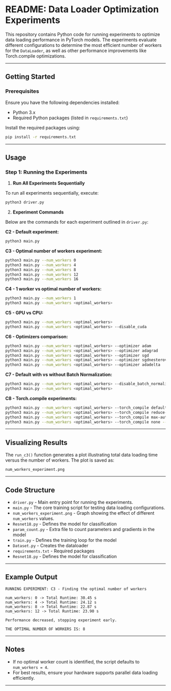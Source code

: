 # README: Data Loader Optimization Experiments

This repository contains Python code for running experiments to optimize data loading performance in PyTorch models. The experiments evaluate different configurations to determine the most efficient number of workers for the `DataLoader`, as well as other performance improvements like Torch.compile optimizations.

---

## Getting Started

### Prerequisites

Ensure you have the following dependencies installed:

- Python 3.x
- Required Python packages (listed in `requirements.txt`)

Install the required packages using:
```bash
pip install -r requirements.txt
```

---

## Usage

### Step 1: Running the Experiments

1. **Run All Experiments Sequentially**

To run all experiments sequentially, execute:
```bash
python3 driver.py
```

2. **Experiment Commands**

Below are the commands for each experiment outlined in `driver.py`:

**C2 - Default experiment:**
```bash
python3 main.py
```

**C3 - Optimal number of workers experiment:**
```bash
python3 main.py --num_workers 0
python3 main.py --num_workers 4
python3 main.py --num_workers 8
python3 main.py --num_workers 12
python3 main.py --num_workers 16
```

**C4 - 1 worker vs optimal number of workers:**
```bash
python3 main.py --num_workers 1
python3 main.py --num_workers <optimal_workers>
```

**C5 - GPU vs CPU:**
```bash
python3 main.py --num_workers <optimal_workers>
python3 main.py --num_workers <optimal_workers> --disable_cuda
```

**C6 - Optimizers comparison:**
```bash
python3 main.py --num_workers <optimal_workers> --optimizer adam
python3 main.py --num_workers <optimal_workers> --optimizer adagrad
python3 main.py --num_workers <optimal_workers> --optimizer sgd
python3 main.py --num_workers <optimal_workers> --optimizer sgdnesterov
python3 main.py --num_workers <optimal_workers> --optimizer adadelta
```

**C7 - Default with vs without Batch Normalization:**
```bash
python3 main.py --num_workers <optimal_workers> --disable_batch_normalization
python3 main.py --num_workers <optimal_workers>
```

**C8 - Torch.compile experiments:**
```bash
python3 main.py --num_workers <optimal_workers> --torch_compile default --num_epochs 10
python3 main.py --num_workers <optimal_workers> --torch_compile reduce-overhead --num_epochs 10
python3 main.py --num_workers <optimal_workers> --torch_compile max-autotune --num_epochs 10
python3 main.py --num_workers <optimal_workers> --torch_compile none --num_epochs 10
```

---

## Visualizing Results

The `run_c3()` function generates a plot illustrating total data loading time versus the number of workers. The plot is saved as:

```
num_workers_experiment.png
```

---

## Code Structure

- `driver.py` - Main entry point for running the experiments.
- `main.py` - The core training script for testing data loading configurations.
- `num_workers_experiment.png` - Graph showing the effect of different `num_workers` values.
- `Resnet18.py` - Defines the model for classification
- `param_count.py` - Extra file to count parameters and gradients in the model
- `train.py` - Defines the training loop for the model
- `Dataset.py` - Creates the dataloader
- `requirements.txt` - Required packages
- `Resnet18.py` - Defines the model for classification

---

## Example Output
```
RUNNING EXPERIMENT: C3 - Finding the optimal number of workers

num_workers: 0 -> Total Runtime: 30.45 s
num_workers: 4 -> Total Runtime: 24.12 s
num_workers: 8 -> Total Runtime: 22.87 s
num_workers: 12 -> Total Runtime: 23.90 s

Performance decreased, stopping experiment early.

THE OPTIMAL NUMBER OF WORKERS IS: 8
```

---

## Notes
- If no optimal worker count is identified, the script defaults to `num_workers = 4`.
- For best results, ensure your hardware supports parallel data loading efficiently.

---

